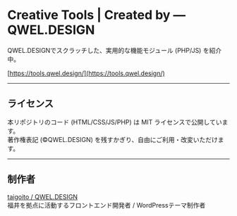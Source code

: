 # Creative Tools | Created by ― QWEL.DESIGN

QWEL.DESIGNでスクラッチした、実用的な機能モジュール (PHP/JS) を紹介中。

[https://tools.qwel.design/](https://tools.qwel.design/)

---

## ライセンス

本リポジトリのコード (HTML/CSS/JS/PHP) は MIT ライセンスで公開しています。  
著作権表記 (&copy;QWEL.DESIGN) を残すかぎり、自由にご利用・改変いただけます。

---

## 制作者

[taigoito / QWEL.DESIGN](https://qwel.design)  
福井を拠点に活動するフロントエンド開発者 / WordPressテーマ制作者
